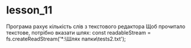 # lesson_11

Програма рахує кількість слів з текстового редактора
Щоб прочитало текстове, потрібно вказати шлях: const readableStream = fs.createReadStream('*:\\Шлях папки\\tests2.txt');
